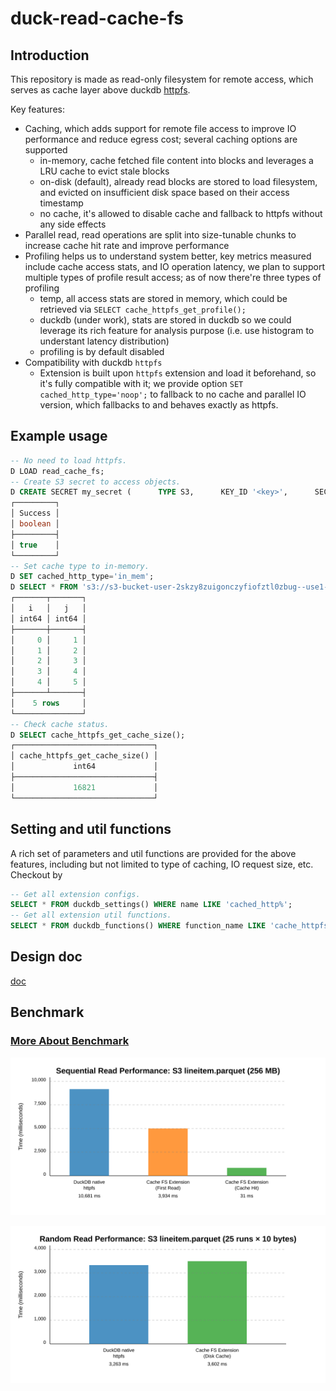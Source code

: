 # duck-read-cache-fs

## Introduction

This repository is made as read-only filesystem for remote access, which serves as cache layer above duckdb [httpfs](https://github.com/duckdb/duckdb-httpfs).

Key features:
- Caching, which adds support for remote file access to improve IO performance and reduce egress cost; several caching options are supported
  + in-memory, cache fetched file content into blocks and leverages a LRU cache to evict stale blocks
  + on-disk (default), already read blocks are stored to load filesystem, and evicted on insufficient disk space based on their access timestamp
  + no cache, it's allowed to disable cache and fallback to httpfs without any side effects
- Parallel read, read operations are split into size-tunable chunks to increase cache hit rate and improve performance
- Profiling helps us to understand system better, key metrics measured include cache access stats, and IO operation latency, we plan to support multiple types of profile result access; as of now there're three types of profiling
  + temp, all access stats are stored in memory, which could be retrieved via `SELECT cache_httpfs_get_profile();`
  + duckdb (under work), stats are stored in duckdb so we could leverage its rich feature for analysis purpose (i.e. use histogram to understant latency distribution)
  + profiling is by default disabled
- Compatibility with duckdb `httpfs`
  + Extension is built upon `httpfs` extension and load it beforehand, so it's fully compatible with it; we provide option `SET cached_http_type='noop';` to fallback to no cache and parallel IO version, which fallbacks to and behaves exactly as httpfs.

## Example usage
```sql
-- No need to load httpfs.
D LOAD read_cache_fs;
-- Create S3 secret to access objects.
D CREATE SECRET my_secret (      TYPE S3,      KEY_ID '<key>',      SECRET '<secret>',      REGION 'us-east-1',      ENDPOINT 's3express-use1-az6.us-east-1.amazonaws.com');
┌─────────┐
│ Success │
│ boolean │
├─────────┤
│ true    │
└─────────┘
-- Set cache type to in-memory.
D SET cached_http_type='in_mem';
D SELECT * FROM 's3://s3-bucket-user-2skzy8zuigonczyfiofztl0zbug--use1-az6--x-s3/t.parquet';
┌───────┬───────┐
│   i   │   j   │
│ int64 │ int64 │
├───────┼───────┤
│     0 │     1 │
│     1 │     2 │
│     2 │     3 │
│     3 │     4 │
│     4 │     5 │
├───────┴───────┤
│    5 rows     │
└───────────────┘
-- Check cache status.
D SELECT cache_httpfs_get_cache_size();
┌───────────────────────────────┐
│ cache_httpfs_get_cache_size() │
│             int64             │
├───────────────────────────────┤
│             16821             │
└───────────────────────────────┘
```

## Setting and util functions

A rich set of parameters and util functions are provided for the above features, including but not limited to type of caching, IO request size, etc.
Checkout by
```sql
-- Get all extension configs.
SELECT * FROM duckdb_settings() WHERE name LIKE 'cached_http%';
-- Get all extension util functions.
SELECT * FROM duckdb_functions() WHERE function_name LIKE 'cache_httpfs%';
```

## Design doc
[doc](https://docs.google.com/document/d/1IU8NQ_1_u6g178DReO0LCKYdlAHfa1QRU25eRXhf4jI/edit?usp=sharing)

## Benchmark 
### [More About Benchmark](/benchmark/README.md)

![sequential-read.cpp](benchmark-graph/seq-performance-barchart.svg)

![random-read.cpp](benchmark-graph/random-performance-barchart.svg)